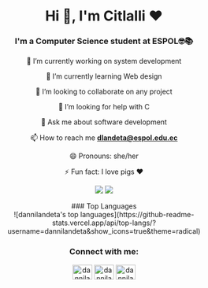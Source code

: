 <div align="center">



 
 <h1 align="center">Hi 👋, I'm Citlalli ❤️ </h1>
  
 ### I'm a Computer Science student at ESPOL🤓📚 
  
   🔭 I’m currently working on system development
  
   🌱 I’m currently learning Web design
  
   👯 I’m looking to collaborate on any project
  
   🤔 I’m looking for help with C
  
   💬 Ask me about software development
  
   📫 How to reach me **dlandeta@espol.edu.ec**
  
   😄 Pronouns: she/her
  
   ⚡ Fun fact: I love pigs ❤️

  
 <div align="center">
 
 ![](https://komarev.com/ghpvc/?username=dannilandeta)  ![](https://img.shields.io/github/stars/dannilandeta?style=social)  
 
</div>
 ### Top Languages<br>
  ![dannilandeta's top languages](https://github-readme-stats.vercel.app/api/top-langs/?username=dannilandeta&show_icons=true&theme=radical)<br>

<h3 align="center">Connect with me:</h3>
<p align="center">
<a href="https://twitter.com/dannilandeta" target="pink"><img align="center" src="https://cdn.jsdelivr.net/npm/simple-icons@3.0.1/icons/twitter.svg" alt="dannilandeta" height="30" width="40" /></a>
<a href="https://linkedin.com/in/dannilandeta" target="pink"><img align="center" src="https://cdn.jsdelivr.net/npm/simple-icons@3.0.1/icons/linkedin.svg" alt="dannilandeta" height="30" width="40" /></a>
<a href="https://instagram.com/dannilandeta" target="pink"><img align="center" src="https://cdn.jsdelivr.net/npm/simple-icons@3.0.1/icons/instagram.svg" alt="dannilandeta" height="30" width="40" /></a>
</p>

<!--
**dannilandeta/dannilandeta** is a ✨ _special_ ✨ repository because its `README.md` (this file) appears on your GitHub profile.

Here are some ideas to get you started:

- 🔭 I’m currently working on ...
- 🌱 I’m currently learning ...
- 👯 I’m looking to collaborate on ...
- 🤔 I’m looking for help with ...
- 💬 Ask me about ...
- 📫 How to reach me: ...
- 😄 Pronouns: ...
- ⚡ Fun fact: ...
-->
